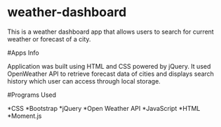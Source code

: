 # weather-dashboard

This is a weather dashboard app that allows users to search for current weather or forecast of a city.

#Apps Info

Application was built using HTML and CSS powered by jQuery.  It used OpenWeather API to retrieve forecast data of cities and displays search history which user can access through local storage.

#Programs Used 

*CSS 
*Bootstrap
*jQuery
*Open Weather API
*JavaScript
*HTML
*Moment.js
